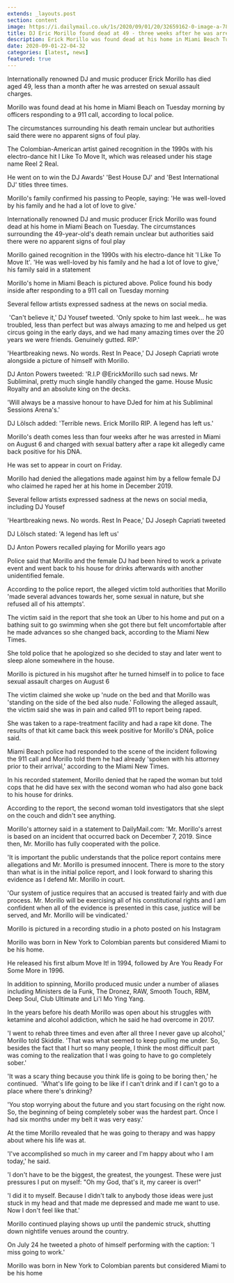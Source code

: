 ```yaml
---
extends: _layouts.post
section: content
image: https://i.dailymail.co.uk/1s/2020/09/01/20/32659162-0-image-a-78_1598989044272.jpg 
title: DJ Eric Morillo found dead at 49 - three weeks after he was arrested over a Miami sex assault  
description: Erick Morillo was found dead at his home in Miami Beach Tuesday morning by officers responding to a 911 call, according to local police. The circumstances surrounding his death remain unclear. 
date: 2020-09-01-22-04-32 
categories: [latest, news] 
featured: true 
--- 
```

Internationally renowned DJ and music producer Erick Morillo has died aged 49, less than a month after he was arrested on sexual assault charges.  

Morillo was found dead at his home in Miami Beach on Tuesday morning by officers responding to a 911 call, according to local police. 

The circumstances surrounding his death remain unclear but authorities said there were no apparent signs of foul play.  

The Colombian-American artist gained recognition in the 1990s with his electro-dance hit I Like To Move It, which was released under his stage name Reel 2 Real. 

He went on to win the DJ Awards' 'Best House DJ' and 'Best International DJ' titles three times. 

Morillo's family confirmed his passing to People, saying: 'He was well-loved by his family and he had a lot of love to give.'  

Internationally renowned DJ and music producer Erick Morillo was found dead at his home in Miami Beach on Tuesday. The circumstances surrounding the 49-year-old's death remain unclear but authorities said there were no apparent signs of foul play

Morillo gained recognition in the 1990s with his electro-dance hit 'I Like To Move It'. 'He was well-loved by his family and he had a lot of love to give,' his family said in a statement

Morillo's home in Miami Beach is pictured above. Police found his body inside after responding to a 911 call on Tuesday morning

Several fellow artists expressed sadness at the news on social media. 

 'Can't believe it,' DJ Yousef tweeted. 'Only spoke to him last week... he was troubled, less than perfect but was always amazing to me and helped us get circus going in the early days, and we had many amazing times over the 20 years we were friends. Genuinely gutted. RIP.'

'Heartbreaking news. No words. Rest In Peace,' DJ Joseph Capriati wrote alongside a picture of himself with Morillo.

DJ Anton Powers tweeted: 'R.I.P @ErickMorillo such sad news. Mr Subliminal, pretty much single handily changed the game. House Music Royalty and an absolute king on the decks. 

'Will always be a massive honour to have DJed for him at his Subliminal Sessions Arena's.' 

DJ Lölsch added: 'Terrible news. Erick Morillo RIP. A legend has left us.'

Morillo's death comes less than four weeks after he was arrested in Miami on August 6 and charged with sexual battery after a rape kit allegedly came back positive for his DNA. 

He was set to appear in court on Friday.  

Morillo had denied the allegations made against him by a fellow female DJ who claimed he raped her at his home in December 2019. 

Several fellow artists expressed sadness at the news on social media, including DJ Yousef

'Heartbreaking news. No words. Rest In Peace,' DJ Joseph Capriati tweeted 

DJ Lölsch stated: 'A legend has left us'

DJ Anton Powers recalled playing for Morillo years ago

Police said that Morillo and the female DJ had been hired to work a private event and went back to his house for drinks afterwards with another unidentified female. 

According to the police report, the alleged victim told authorities that Morillo 'made several advances towards her, some sexual in nature, but she refused all of his attempts'.

The victim said in the report that she took an Uber to his home and put on a bathing suit to go swimming when she got there but felt uncomfortable after he made advances so she changed back, according to the Miami New Times. 

She told police that he apologized so she decided to stay and later went to sleep alone somewhere in the house.

Morillo is pictured in his mugshot after he turned himself in to police to face sexual assault charges on August 6 

The victim claimed she woke up 'nude on the bed and that Morillo was 'standing on the side of the bed also nude.' Following the alleged assault, the victim said she was in pain and called 911 to report being raped. 

She was taken to a rape-treatment facility and had a rape kit done. The results of that kit came back this week positive for Morillo's DNA, police said.     

Miami Beach police had responded to the scene of the incident following the 911 call and Morillo told them he had already 'spoken with his attorney prior to their arrival,' according to the Miami New Times.

In his recorded statement, Morillo denied that he raped the woman but told cops that he did have sex with the second woman who had also gone back to his house for drinks.  

According to the report, the second woman told investigators that she slept on the couch and didn't see anything. 

Morillo's attorney said in a statement to DailyMail.com: 'Mr. Morillo's arrest is based on an incident that occurred back on December 7, 2019. Since then, Mr. Morillo has fully cooperated with the police. 

'It is important the public understands that the police report contains mere allegations and Mr. Morillo is presumed innocent. There is more to the story than what is in the initial police report, and I look forward to sharing this evidence as I defend Mr. Morillo in court. 

'Our system of justice requires that an accused is treated fairly and with due process. Mr. Morillo will be exercising all of his constitutional rights and I am confident when all of the evidence is presented in this case, justice will be served, and Mr. Morillo will be vindicated.'

Morillo is pictured in a recording studio in a photo posted on his Instagram 

Morillo was born in New York to Colombian parents but considered Miami to be his home. 

He released his first album Move It! in 1994, followed by Are You Ready For Some More in 1996.  

In addition to spinning, Morillo produced music under a number of aliases including Ministers de la Funk, The Dronez, RAW, Smooth Touch, RBM, Deep Soul, Club Ultimate and Li'l Mo Ying Yang. 

In the years before his death Morillo was open about his struggles with ketamine and alcohol addiction, which he said he had overcome in 2017.  

'I went to rehab three times and even after all three I never gave up alcohol,' Morillo told Skiddle. 'That was what seemed to keep pulling me under. So, besides the fact that I hurt so many people, I think the most difficult part was coming to the realization that I was going to have to go completely sober.'

'It was a scary thing because you think life is going to be boring then,' he continued.  'What's life going to be like if I can't drink and if I can't go to a place where there's drinking?

'You stop worrying about the future and you start focusing on the right now. So, the beginning of being completely sober was the hardest part. Once I had six months under my belt it was very easy.'

At the time Morillo revealed that he was going to therapy and was happy about where his life was at.  

'I've accomplished so much in my career and I'm happy about who I am today,' he said. 

'I don't have to be the biggest, the greatest, the youngest. These were just pressures I put on myself: "Oh my God, that's it, my career is over!" 

'I did it to myself. Because I didn't talk to anybody those ideas were just stuck in my head and that made me depressed and made me want to use. Now I don't feel like that.'

Morillo continued playing shows up until the pandemic struck, shutting down nightlife venues around the country. 

On July 24 he tweeted a photo of himself performing with the caption: 'I miss going to work.' 

Morillo was born in New York to Colombian parents but considered Miami to be his home

